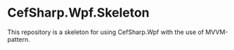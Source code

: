 # CefSharp.Wpf.Skeleton
This repository is a skeleton for using CefSharp.Wpf with the use of MVVM-pattern.
